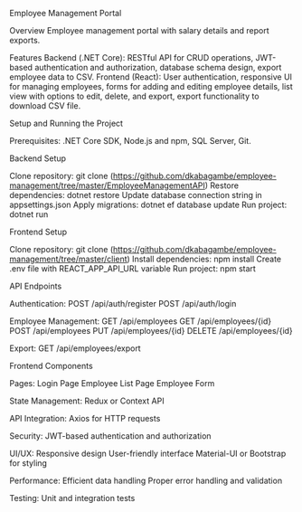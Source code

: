 Employee Management Portal

Overview
Employee management portal with salary details and report exports.

Features
Backend (.NET Core): RESTful API for CRUD operations, JWT-based authentication and authorization, database schema design, export employee data to CSV.
Frontend (React): User authentication, responsive UI for managing employees, forms for adding and editing employee details, list view with options to edit, delete, and export, export functionality to download CSV file.

Setup and Running the Project

Prerequisites: .NET Core SDK, Node.js and npm, SQL Server, Git.

Backend Setup

Clone repository: git clone (https://github.com/dkabagambe/employee-management/tree/master/EmployeeManagementAPI)
Restore dependencies: dotnet restore
Update database connection string in appsettings.json
Apply migrations: dotnet ef database update
Run project: dotnet run

Frontend Setup

Clone repository: git clone (https://github.com/dkabagambe/employee-management/tree/master/client)
Install dependencies: npm install
Create .env file with REACT_APP_API_URL variable
Run project: npm start

API Endpoints

Authentication:
POST /api/auth/register
POST /api/auth/login

Employee Management:
GET /api/employees
GET /api/employees/{id}
POST /api/employees
PUT /api/employees/{id}
DELETE /api/employees/{id}

Export:
GET /api/employees/export

Frontend Components

Pages:
Login Page
Employee List Page
Employee Form

State Management:
Redux or Context API

API Integration:
Axios for HTTP requests

Security:
JWT-based authentication and authorization

UI/UX:
Responsive design
User-friendly interface
Material-UI or Bootstrap for styling

Performance:
Efficient data handling
Proper error handling and validation

Testing:
Unit and integration tests
